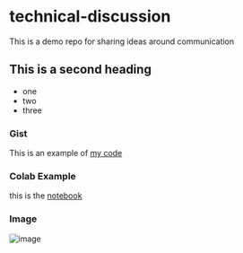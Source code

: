 # technical-discussion
This is a demo repo for sharing ideas around communication


## This is a second heading

* one
* two
* three

### Gist
 
This is an example of [my code](https://github.com/NoSpectators/technical-discussion.git)

### Colab Example

this is the [notebook](https://github.com/NoSpectators/technical-discussion/blob/main/technical_docs.ipynb)

### Image

![image](https://user-images.githubusercontent.com/14208518/160259162-f5f48cbd-f218-4da0-8fa7-1d35dc372239.png)

